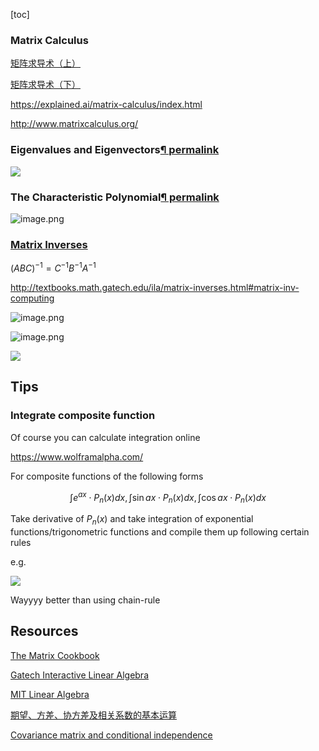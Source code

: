 [toc]





### Matrix Calculus

[矩阵求导术（上）](https://zhuanlan.zhihu.com/p/24709748)

[矩阵求导术（下）](https://zhuanlan.zhihu.com/p/24863977)

https://explained.ai/matrix-calculus/index.html

http://www.matrixcalculus.org/





### Eigenvalues and Eigenvectors[¶ permalink](http://textbooks.math.gatech.edu/ila/chap-eigenvalues.html)



![](https://i.loli.net/2020/05/09/ZVNULFtD5bOnQXh.png)



### The Characteristic Polynomial[¶ permalink](http://textbooks.math.gatech.edu/ila/characteristic-polynomial.html)



![image.png](https://i.loli.net/2020/05/09/8yG1OHSiz4pCvIc.png)







### [Matrix Inverses](http://textbooks.math.gatech.edu/ila/matrix-inverses.html)



$(ABC)^{−1}=C^{−1}B^{−1}A^{−1}$



http://textbooks.math.gatech.edu/ila/matrix-inverses.html#matrix-inv-computing

![image.png](https://i.loli.net/2020/01/24/EqjBPIwHSeiyA76.png)

![image.png](https://i.loli.net/2020/01/24/XMyQKVuExFDh2iL.png)





![](https://i.loli.net/2020/01/04/b4Hs3g6JAcYICqt.png)









## Tips

### Integrate composite function

Of course you can calculate integration online

https://www.wolframalpha.com/

For composite functions of the following forms

$$
\int e^{a x} \cdot P_{n}(x) d x, \int \sin a x \cdot P_{n}(x) d x, \int \cos a x \cdot P_{n}(x) d x
$$


Take derivative of $P_{n}(x)$ and take integration of exponential functions/trigonometric functions and compile them up following certain rules

e.g.

![](https://i.loli.net/2019/12/29/ywtkESaDBg7oF6q.png)

Wayyyy better than using chain-rule



## Resources

[The Matrix Cookbook](https://www.math.uwaterloo.ca/~hwolkowi/matrixcookbook.pdf)







[Gatech Interactive Linear Algebra](http://textbooks.math.gatech.edu/ila/)









[MIT Linear Algebra](https://ocw.mit.edu/resources/res-18-010-a-2020-vision-of-linear-algebra-spring-2020/index.htm)







[期望、方差、协方差及相关系数的基本运算](https://blog.csdn.net/touristman5/article/details/56281887)



[Covariance matrix and conditional independence](https://stats.stackexchange.com/a/73730)

